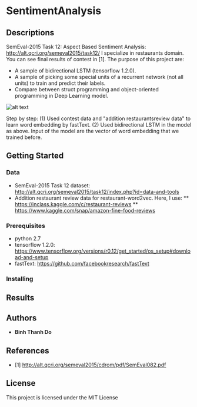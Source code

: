 # SentimentAnalysis

## Descriptions
SemEval-2015 Task 12: Aspect Based Sentiment Analysis: http://alt.qcri.org/semeval2015/task12/
I specialize in restaurants domain. You can see final results of contest in [1].
The purpose of this project are:
* A sample of bidirectional LSTM (tensorflow 1.2.0).
* A sample of picking some special units of a recurrent network (not all units) to train and predict their labels. 
* Compare between struct programming and object-oriented programming in Deep Learning model.

![alt text](https://github.com/peace195/SentimentAnalysis/blob/master/model.png)

Step by step:
(1) Used contest data and "addition restaurantsreview data" to learn word embedding by fastText.
(2) Used bidirectional LSTM in the model as above. Input of the model are the vector of word embedding that we trained before.

## Getting Started

### Data
* SemEval-2015 Task 12 dataset: http://alt.qcri.org/semeval2015/task12/index.php?id=data-and-tools
* Addition restaurant review data for restaurant-word2vec. Here, I use:
** https://inclass.kaggle.com/c/restaurant-reviews
** https://www.kaggle.com/snap/amazon-fine-food-reviews

### Prerequisites
* python 2.7
* tensorflow 1.2.0: https://www.tensorflow.org/versions/r0.12/get_started/os_setup#download-and-setup
* fastText: https://github.com/facebookresearch/fastText

### Installing

## Results

## Authors

* **Binh Thanh Do** 

## References
* [1] http://alt.qcri.org/semeval2015/cdrom/pdf/SemEval082.pdf

## License

This project is licensed under the MIT License